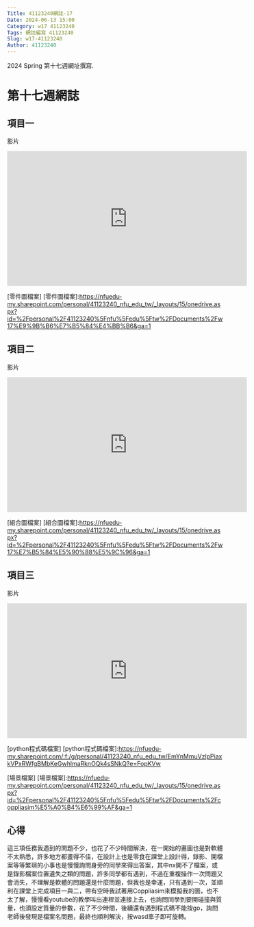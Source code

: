 ```yaml
---
Title: 41123240網誌-17
Date: 2024-06-13 15:00
Category: w17 41123240
Tags: 網誌編寫 41123240
Slug: w17-41123240
Author: 41123240
---
```


2024 Spring 第十七週網址撰寫.

<!-- PELICAN_END_SUMMARY -->

# 第十七週網誌

## 項目一

影片
<iframe width="560" height="315" src="https://www.youtube.com/embed/gQU3MbBJ_EU?si=Mo36LwB9sDBwzkpm" title="YouTube video player" frameborder="0" allow="accelerometer; autoplay; clipboard-write; encrypted-media; gyroscope; picture-in-picture; web-share" referrerpolicy="strict-origin-when-cross-origin" allowfullscreen></iframe>

[零件圖檔案]
[零件圖檔案]:https://nfuedu-my.sharepoint.com/personal/41123240_nfu_edu_tw/_layouts/15/onedrive.aspx?id=%2Fpersonal%2F41123240%5Fnfu%5Fedu%5Ftw%2FDocuments%2Fw17%E9%9B%B6%E7%B5%84%E4%BB%B6&ga=1

## 項目二

影片
<iframe width="560" height="315" src="https://www.youtube.com/embed/t98OFHO6aFE?si=aFg8d9PvZPBjtrAP" title="YouTube video player" frameborder="0" allow="accelerometer; autoplay; clipboard-write; encrypted-media; gyroscope; picture-in-picture; web-share" referrerpolicy="strict-origin-when-cross-origin" allowfullscreen></iframe>

[組合圖檔案]
[組合圖檔案]:https://nfuedu-my.sharepoint.com/personal/41123240_nfu_edu_tw/_layouts/15/onedrive.aspx?id=%2Fpersonal%2F41123240%5Fnfu%5Fedu%5Ftw%2FDocuments%2Fw17%E7%B5%84%E5%90%88%E5%9C%96&ga=1

## 項目三

影片
<iframe width="560" height="315" src="https://www.youtube.com/embed/ulY50Gva7Bg?si=R5x5yfDXOzqlIAtN" title="YouTube video player" frameborder="0" allow="accelerometer; autoplay; clipboard-write; encrypted-media; gyroscope; picture-in-picture; web-share" referrerpolicy="strict-origin-when-cross-origin" allowfullscreen></iframe>

[python程式碼檔案]
[python程式碼檔案]:https://nfuedu-my.sharepoint.com/:f:/g/personal/41123240_nfu_edu_tw/EmYnMmuVzlpPiaxkVPxRWfgBMbKeGwhlmaRknOQk4sSNkQ?e=FopKVw

[場景檔案]
[場景檔案]:https://nfuedu-my.sharepoint.com/personal/41123240_nfu_edu_tw/_layouts/15/onedrive.aspx?id=%2Fpersonal%2F41123240%5Fnfu%5Fedu%5Ftw%2FDocuments%2Fcoppliasim%E5%A0%B4%E6%99%AF&ga=1

## 心得
這三項任務我遇到的問題不少，也花了不少時間解決，在一開始的畫圖也是對軟體不太熟悉，許多地方都畫得不佳，在設計上也是零食在課堂上設計得，錄影、開檔案等等繁瑣的小事也是慢慢詢問身旁的同學來得出答案，其中nx開不了檔案，或是錄影檔案位置遺失之類的問題，許多同學都有遇到，不過在重複操作一次問題又會消失，不理解是軟體的問題還是什麼問題，但我也是幸運，只有遇到一次，並順利在課堂上完成項目一與二，帶有空時我試著用Coppliasim來模擬我的圖，也不太了解，慢慢看youtube的教學叫出連桿並連接上去，也詢問同學到要開碰撞與質量，也須設定質量的參數，花了不少時間，後續還有遇到程式碼不能按go，詢問老師後發現是檔案名問題，最終也順利解決，按wasd車子即可旋轉。